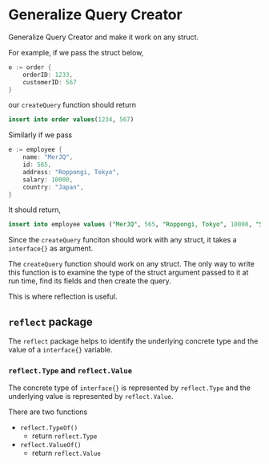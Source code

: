 # Generalize Query Creator 

Generalize Query Creator and make it work on any struct. 

For example, if we pass the struct below, 

```go
o := order {
    orderID: 1233,
    customerID: 567
}
```

our `createQuery` function should return 

```sql
insert into order values(1234, 567)
```

Similarly if we pass 

```go
e := employee {
    name: "MerJQ",
    id: 565,
    address: "Roppongi, Tokyo",
    salary: 10000,
    country: "Japan",
}
```

It should return, 

```sql
insert into employee values ("MerJQ", 565, "Roppongi, Tokyo", 10000, "Singapore")
```

Since the `createQuery` funciton should work with any struct, it takes a `interface{}` as argument.

The `createQuery` function should work on any struct. The only way to write this function is to examine the type of the struct argument passed to it at run time, find its fields and then create the query. 

This is where reflection is useful. 

##   `reflect` package

The `reflect` package helps to identify the underlying concrete type and the value of a `interface{}` variable. 

### `reflect.Type` and `reflect.Value`

The concrete type of `interface{}` is represented by `reflect.Type` and the underlying value is represented by `reflect.Value`. 

There are two functions 

* `reflect.TypeOf()`
    * return `reflect.Type`
* `reflect.ValueOf()`
    * return `reflect.Value`



